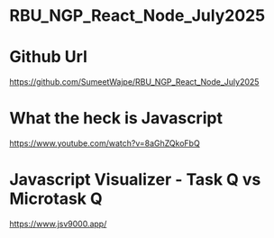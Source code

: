 # RBU_NGP_React_Node_July2025

# Github Url

https://github.com/SumeetWajpe/RBU_NGP_React_Node_July2025

# What the heck is Javascript

https://www.youtube.com/watch?v=8aGhZQkoFbQ

# Javascript Visualizer - Task Q vs Microtask Q

https://www.jsv9000.app/


